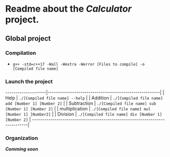 # Readme about the *Calculator* project.

## Global project

### Compilation

- ``g++ -std=c++17 -Wall -Wextra -Werror [Files to compile] -o [Compiled file name]``

### Launch the project

--------------------|-------------------------------------------------------|
| Help              | ``./[Compiled file name] --help``                     |
| Addition          | ``./[Compiled file name] add [Number 1] [Number 2]``  |
| Subtraction       | ``./[Compiled file name] sub [Number 1] [Number 2]``  |
| multiplication    | ``./[Compiled file name] mul [Number 1] [Number2]``   |
| Division          | ``./[Compiled file name] div [Number 1] [Number 2]``  |
----------------------------------------------------------------------------|

### Organization

***Comming soon***